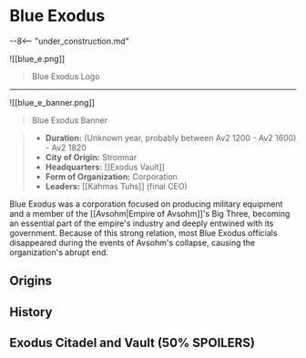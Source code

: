 # Blue Exodus

--8<-- "under_construction.md"

![[blue_e.png]]
> Blue Exodus Logo
***
![[blue_e_banner.png]]
> Blue Exodus Banner


> - **Duration:** (Unknown year, probably between Av2 1200 - Av2 1600) - Av2 1820
> - **City of Origin:** Stromnar
> - **Headquarters:** [[Exodus Vault]]
> - **Form of Organization:** Corporation
> - **Leaders:** [[Kahmas Tuhs]] (final CEO)


Blue Exodus was a corporation focused on producing military equipment and a member of the [[Avsohm|Empire of Avsohm]]'s Big Three, becoming an essential part of the empire's industry and deeply entwined with its government. Because of this strong relation, most Blue Exodus officials disappeared during the events of Avsohm's collapse, causing the organization's abrupt end.

## Origins

## History

## Exodus Citadel and Vault (50% SPOILERS)
